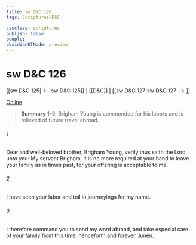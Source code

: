 ```yaml
---
title: sw D&C 126
tags: Scriptures\D&C

cssclass: scriptures
publish: false
people:
obsidianUIMode: preview
---
```


# sw D&C 126
[[sw D&C 125| <-- sw D&C 125]] | [[D&C]] | [[sw D&C 127|sw D&C 127 --> ]]

[Online](https://churchofjesuschrist.org/study/scriptures/dc-testament/dc/126?lang=eng)

> __Summary__
1–3, Brigham Young is commended for his labors and is relieved of future travel abroad.

###### 1 
Dear and well-beloved brother, Brigham Young, verily thus saith the Lord unto you: My servant Brigham, it is no more required at your hand to leave your family as in times past, for your offering is acceptable to me.

###### 2 
I have seen your labor and toil in journeyings for my name.

###### 3 
I therefore command you to send my word abroad, and take especial care of your family from this time, henceforth and forever. Amen.

